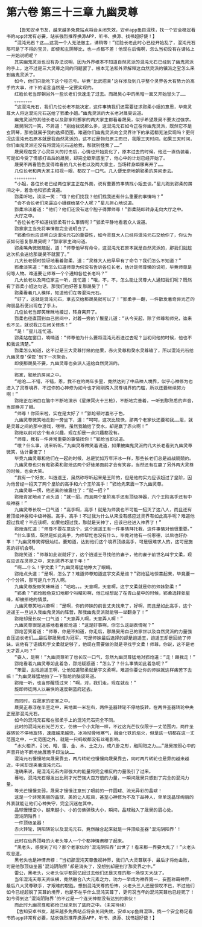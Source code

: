# 第六卷 第三十三章 九幽灵尊
        【告知安卓书友，越来越多免费站点将会关闭失效，安卓app鱼目混珠，找一个安全稳定看书的app非常有必要，站长强烈推荐换源APP，听书、换源、找书超好使！】
       “混沌元石？这……这我一个人无法做主，请稍等！”红脸长老此时心已经开始乱了，混沌元石那可是了不得的宝贝，即使和玄阴琴比，也一点都不差！他现在后悔啊，怎么当初没有在请帖上一开始说明呢？
       其实幽鬼灵派也没有办法说明，因为外界根本不知道自然灵派的混沌元石已经到了幽鬼灵派的手上。这不过是三大灵尊之间的问题罢了。根本无法和外界解释这自然灵派的镇派之宝怎么来到幽鬼灵派了。
       如今，他们只能吃下这个哑巴亏。毕竟‘比武招亲’这样涉及到几乎整个灵界各大有势力的高手的大事，许下的诺言当然是一定要实现的。
       红脸长老当即朝另外一些长老们快速走了过去。而晟昊心中的黑暗一面又开始冒头了……
       。。。。。。。。
       “这混沌元石，我们几位长老不能决定，这件事情我们还需要征求郢柔小姐的意思，毕竟灵尊大人将这混沌元石送给了郢柔小姐。”幽鬼灵派的大长老对晟昊说道。
       幽鬼灵派的其他长老以及郢家和酆家的两大家主都看着晟昊，似乎希望晟昊不要太过强求。
       晟昊阴沉一笑，不屑道：“别给我说那么多，这混沌元石如今正在你幽鬼灵派，既然它不是玄阴琴，那他就属于我的选择范围，难道你们幽鬼灵派向全灵界许下的承诺都无法实现吗？更何况这混沌元石原本就是我自然灵派的，这不过是物归原主而已，我限三天时间，如果三天时间，你们幽鬼灵派还没有将混沌元石送给我，那就别怪我了……”
       晟昊现在受了心灵巨大的打击后，心情也开始变化了，原本过去的时候，他还一直伪装着，可是如今受了情感打击后的晟昊，却完全歇斯底里了，他心中的计划已经开始了。
       晟昊不再看脸色变得难看的几大长老以及两大家主，当场转身瞬移离开了……
       几位长老和两大家主相视一眼，都叹了一口气。几人便无奈地朝郢柔的房间走去。
       。。。。。。。。。。
       “小姐，各位长老已经两位家主正在外面，说有重要的事情找小姐去谈。”星儿跑到郢柔的房间之中，着急地和郢柔说道。
       郢柔听地，淡淡一笑：“哦？他们找我？他们找我还有什么重要的事情吗？”
       “会不会长老们来逼迫小姐嫁给某个人呢？”星儿担心地说道。
       郢柔冷淡着道：“他们？他们还没有这个胆子得罪师尊！”郢柔随即转身走向大厅之中。
       大厅之中。
       “各位长老不知道找郢柔有什么事情呢？”郢柔平静地看着众人说道。
       郢家家主当先将事情都完全说明白了。
       “郢柔你也应该明白这混沌元石的重要性，如今灵尊大人已经将混沌元石交给你了，你认为该如何答复那晟昊呢？”郢家家主询问道。
       郢柔嘴角微微翘起，道：“师尊他早有命令，这混沌元石原本就是自然灵派的，那我们就趁这次机会送给那晟昊不就罢了。”
       几大长老顿时惊讶地看着郢柔，道：“灵尊大人他早早有了命令？我们怎么不知道？”
       郢柔淡笑道：“我怎么知道师尊为何没有告诉各位长老，估计是师尊懒的说吧，毕竟师尊是何等人物。难道要让师尊一个个通知各位长老吗？”
       几大长老以及两位家主一听，连忙道：“哦，不，不，怎么能让灵尊大人通知我们呢？既然有了郢柔小姐这句话，那我们也好答复那晟昊了！”
       郢柔看着几人模样，知道他们在等混沌元石。
       “好了，这就是混沌元石，拿去交给那晟昊就可以了！”郢柔手一翻，一件散发着奇异光芒的绚丽晶石便出现在了手上。
       几位长老当即笑眯眯地接过，转身离开了。
       郢柔也径直回到自己房间中，对着一旁的丫鬟星儿道：“从今天起，除了师尊和师兄，谁来也不见，就说我正在闭关修炼！”
       “是！”星儿连忙道。
       郢柔站在窗口，喃喃道：“师尊他为什么要将混沌元石送过去呢？当初问他的时候，他也不和我说清楚。”
       郢柔怎么知道，这不过是三大灵尊打赌的结果，赤火灵尊和癸水灵尊输了，所以混沌元石给九幽灵尊‘保管’到下一次聚会。
       即使那晟昊不要，九幽灵尊也会派人送给自然灵派的。
       ——————————————
       郢家，郢炝的房间之中。
       “哈哈……不错，不错，恩，我不在的两年多里，竟然达到了中品神人境界，似乎心神修为也进入了灵尊境界，不过你的心神修为如今也才刚刚跨入灵尊境界的门槛，所以还要继续努力啊！”
       郢炝正在闭目在脑中不断地演示《星燎冥火十三枪》，不断地完善着，一听到那熟悉的声音，当即睁开了眼。
       “师尊！你回来啦，实在是太好了！”郢炝顿时喜形于色。
       九幽灵尊微笑地走到一旁坐下，道：“呵呵，这次比较快，那两个老家伙还要和我……恩，就是灵尊之间的那中游戏，嘿嘿，虽然我输给了癸水，却是赢了赤火啊！”
       郢炝以前对这个有点兴趣，现在却是一点兴趣都没有。
       “师尊，我有一件非常重要的事情找你！”郢炝当即说道。
       “哦？什么事，说来听听。”九幽灵尊微笑着说道，如果被幽鬼灵派的几大长老看到九幽灵尊微笑，估计要傻了！
       毕竟九幽灵尊和他们在一起的时候，总是犹如万年汗冰一样，那些长老们总是战战兢兢的。
       九幽灵尊也只有和郢柔和郢炝这两个好徒弟面前才会有笑容，当然还有在赢了另外两大灵尊的时候，也会大笑。
       “我有一个好友，叫逍遥王，虽然称呼听起来是王阶的，但是他的实力应该超过了皇阶，因为他曾经一招灭了两个皇阶的高手和六个王阶高手！”郢炝先来震一下九幽灵尊。
       九幽灵尊一愣，他还真的被震住了：“就一招？”
       郢炝肯定地点了点头道：“就一招，而且两个皇阶高手还有顶级神器，六个王阶高手还有中级神器！”
       九幽灵尊长叹一口气道：“高手啊，高手！就是为师我也不可能一招灭了这八人，而且还有着顶级神器和中级神器。高手，高手！不过我为什么从来没有感应过灵界有如此高手呢？难道他超过我呢？不应该啊，如果他超过我，那就是天神了，应该已经进入神界了！”
       郢炝连忙道：“师尊不要在意这个，这个逍遥王有一件事情拜托我，这件事情对他很重要。”
       “什么事情，既然是如此高手，为师帮忙也没有什么，毕竟对他有一份恩德，以后也好办事！”九幽灵尊笑得很灿烂。要知道，达到他们这个境界顶级高手，可是很难求人的，这可是施恩的好机会啊。
       郢炝笑道：“师尊如此说就好了，这个逍遥王寻找他的妻子，他的妻子前世名叫宇文柔，现在应该在灵界之中，来到灵界不足千年！”
       “啊……什么！宇文柔？”九幽灵尊猛地睁大了眼睛。
       郢炝点头道：“是啊，怎么了？难道师尊知道这宇文柔是谁？”郢炝猛地惊喜起来，毕竟要一个个分辨，那可是几十万人啊。
       九幽灵尊旋即笑眯眯道：“哈哈。。。天意啊，天意啊，这宇文柔就是你的师妹郢柔！”
       “郢柔？”郢炝脸色变幻地那个叫精彩啊，他已经想起了在青山星中的时候，郢柔选择张星峰，却被拒绝的情景。
       九幽灵尊笑地兴奋啊：“是啊，你的师妹的前世丈夫找来了，好啊，而且是如此高手，这个逍遥王一旦进入我幽鬼灵派的阵营，那我幽鬼灵派就能够一举翻身了！”
       郢炝却是长叹一口气道：“天意弄人啊，天意弄人啊！”
       九幽灵尊很是迷惑地看着郢炝道：“这是好事啊，你怎么这副表情呢？”
       郢炝苦笑着道：“师尊，你是不知道，你走后，那晟昊用自己的家世以及自然灵派的力量强自压迫长老们……最后那晟昊成为冠军，可是师妹最后选择的却是逍遥王，逍遥王却是回绝了师妹，说他有了语嫣和宇文柔就足够了，他现在需要做的就是寻找宇文柔！师尊，你说，这不是老天才耍人吗？”
       “耍人，是啊！”九幽灵尊听了也长叹一口气，忽然九幽灵尊猛地对郢炝道：“走！跟我走！”
       郢炝看着九幽灵尊如此着急，郢炝疑惑道：“怎么了？什么事情如此着急呢？”
       “笨蛋，去找逍遥王啊，让他知道郢柔就是宇文柔啊，难道你要让你的师妹就这样痛苦下去嘛！”九幽灵尊猛地拍了一下郢炝的脑袋骂道。
       郢炝一听，也当即醒悟过来：“啊，对，我们走，现在就走！”
       旋即师徒两人以最快的速度朝蓝府赶去。
       ————————————
       而同时，在晟家的密室之中。
       晟昊正悬浮在半空之中，离地面一米左右，两件圣器转轮不停地旋转。在两件圣器转轮中央正是那混沌元石。
       如今的混沌元石和在郢柔手上的混沌元石完全不同。
       此时的混沌元石光芒万丈，仿佛一个小太阳一样，不过这光芒仅仅限于一丈范围内，两件圣器转轮不停地旋转，速度越来越快，冰冷彻骨地寒气，融金化铁的焰火，但是这一切都在这一丈范围之中，一丈范围之外，就是一只蚂蚁都没有丝毫影响。
       “水火相济，引光、暗、雷、金、木、土之力，成八卦之形，融阴阳之力……”晟昊按照心中的声音开始不断地施展着手印法诀……
       混沌元石慢慢地向晟昊靠去，两片转轮也慢慢向晟昊靠去，同时两片转轮也是靠的越来越近，中间却是夹着混沌元石。
       准确来说，是混沌元石内部强大的能量将完全相反的力量吸引了过来。
       蓦地，混沌元石爆发出比刚才光芒强大百万倍的力量，一瞬间晟昊只感到了完全的混沌力量。
       等光芒慢慢变弱，晟昊才慢慢注意到了眼前的一件圆球、流光异彩的晶球！
       这是一个非常美丽的晶球，美的让人眩目，甚至心神修为不及下品神人，单单这晶球绚丽的外表就能让他们心神失守，完全沉迷在其中。
       晶球慢慢变小，越来越小，小的仿佛弹珠大小，瞬间，晶球融入了晟昊的眉心处。
       混沌阴阳界！
       一件顶级圣器！
       赤火转轮，阴阳转轮以及混沌元石，竟然融合起来就是一件顶级圣器‘混沌阴阳界’！
       ——————————
       此时在仙界顶峰的火老头等人一个个都神情肃穆了起来。
       “黑老头，感受到了吗？那个老家伙的‘混沌阴阳界’出世了！看来那一界要大乱了！”火老头叹息道。
       黑老头也是神情肃穆：“当初那混沌天尊傲视神界，我们八大灵尊联手，最后才将他击败，可是他那顶级圣器‘混沌阴阳界’却是消失了，没想到却是到了那灵界之中。”
       雷公，黑老头，火老头似乎都回忆起过去他们还是天尊的那一场惊天大战了。
       当年混沌天尊天资纵横，竟然融合八大元素之力，功力一举成为神界第一，妄图称霸神界，最后八大灵尊联手，才艰难的取胜。想到混沌天尊的恐怖，火老头三人还是惊叹不已，不过他们如今已经超脱了天尊的境界，也是不在乎什么混沌天尊了，更何况当年的混沌天尊也已经死了！如今得到这‘混沌阴阳界’的不过是一个连天神都没有达到的家伙！
       而此时九幽灵尊和郢炝已经来到了蓝府之中。（未完待续）
       【告知安卓书友，越来越多免费站点将会关闭失效，安卓app鱼目混珠，找一个安全稳定看书的app非常有必要，站长强烈推荐换源APP，听书、换源、找书超好使！】